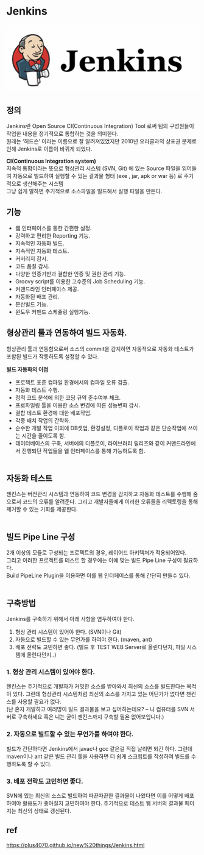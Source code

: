 # Jenkins


![](/resource/img/etc/jenkins.png)

## 정의
Jenkins란 Open Source CI(Continuous Integration) Tool 로써 팀의 구성원들이 작업한 내용을 정기적으로 통합하는 것을 의미한다.<br>
 원래는 ‘허드슨’ 이라는 이름으로 잘 알려져있었지만 2010년 오라클과의 상표권 문제로 인해 Jenkins로 이름이 바뀌게 되었다.

**CI(Continuous Integration system)**<br>
지속적 통합이라는 뜻으로 형상관리 시스템 (SVN, Git) 에 있는 Source 파일을 읽어들여 자동으로 빌드하여 실행할 수 있는 결과물 형태 (exe , jar, apk or war 등) 로 주기적으로 생산해주는 시스템<br>
그냥 쉽게 말하면 주기적으로 소스파일을 빌드해서 실행 파일을 만든다.




## 기능
- 웹 인터페이스를 통한 간편한 설정.
- 강력하고 편리한 Reporting 기능.
- 지속적인 자동화 빌드.
- 지속적인 자동화 테스트.
- 커버리지 감시.
- 코드 품질 감시.
- 다양한 인증기반과 결합한 인증 및 권한 관리 기능.
- Groovy script를 이용한 고수준의 Job Scheduling 기능.
- 커맨드라인 인터페이스 제공.
- 자동화된 배포 관리.
- 분산빌드 기능.
- 윈도우 커맨드 스케쥴링 실행기능.


## 형상관리 툴과 연동하여 빌드 자동화.
형상관리 툴과 연동함으로써 소스의 commit을 감지하면 자동적으로 자동화 테스트가 포함된 빌드가 작동하도록 설정할 수 있다.

**빌드 자동화의 이점**<br>
- 프로젝트 표준 컴파일 환경에서의 컴파일 오류 검출.
- 자동화 테스트 수행.
- 정적 코드 분석에 의한 코딩 규약 준수여부 체크.
- 프로파일링 툴을 이용한 소스 변경에 따른 성능변화 감시.
- 결합 테스트 환경에 대한 배포작업.
- 각종 배치 작업의 간략화.
- 순수한 개발 작업 이외에 DB셋업, 환경설정, 디플로이 작업과 같은 단순작업에 쓰이는 시간을 줄이도록 함.
- 데이터베이스의 구축, 서버에의 디플로이, 라이브러리 릴리즈와 같이 커맨드라인에서 진행되던 작업들을 웹 인터페이스를 통해 가능하도록 함.
<br><br>


## 자동화 테스트
젠킨스는 버전관리 시스템과 연동하여 코드 변경을 감지하고 자동화 테스트를 수행해 줌으로서 코드의 오류를 알려준다.
그리고 개발자들에게 이러한 오류들을 리펙토링을 통해 제거할 수 있는 기회를 제공한다.
<br><br>

## 빌드 Pipe Line 구성
2개 이상의 모듈로 구성되는 프로젝트의 경우, 레이어드 아키텍쳐가 적용되어있다.<br>
그리고 이러한 프로젝트를 테스트 할 경우에는 이에 맞는 빌드 Pipe Line 구성이 필요하다.<br>
Build PipeLine Plugin을 이용하면 이를 웹 인터페이스를 통해 간단히 만들수 있다.
<br><br>

## 구축방법 
Jenkins를 구축하기 위해서 아래 사항을 염두하여야 한다.
1. 형상 관리 시스템이 있어야 한다. (SVN이나 Git)
2. 자동으로 빌드할 수 있는 무언가를 하여야 한다. (maven, ant)
3. 배포 전략도 고민하면 좋다. (빌드 후 TEST WEB Server로 올린다던지, 파일 시스템에 올린다던지..)

### 1. 형상 관리 시스템이 있어야 한다.

젠킨스는 주기적으로 개발자가 커밋한 소스를 받아와서 최신의 소스를 빌드한다는 목적이 있다.
그런데 형상관리 시스템처럼 최신의 소스를 가지고 있는 어딘가가 없다면 젠킨스를 사용할 필요가 없다.<br>
(난 혼자 개발하고 여러명이 빌드 결과물을 보고 싶어하는데요? – 니 컴퓨터를 SVN 서버로 구축하세요 혹은 니는 굳이 젠킨스까지 구축할 필욘 없어보입니다.)

### 2. 자동으로 빌드할 수 있는 무언가를 하여야 한다.

빌드가 간단하다면 Jenkins에서 javac나 gcc 같은걸 직접 날리면 되긴 하다.
그런데 maven이나 ant 같은 빌드 관리 툴을 사용하면 더 쉽게 스크립트를 작성하여 빌드를 수행하도록 할 수 있다.<br>

### 3. 배포 전략도 고민하면 좋다.

SVN에 있는 최신의 소스로 빌드하여 따끈따끈한 결과물이 나왔다면 이를 어떻게 배포하여야 활용도가 좋아질지 고민하여야 한다. 주기적으로 테스트 웹 서버의 결과물 페이지는 최신의 상태로 갱신된다.




## ref
https://plus4070.github.io/new%20things/Jenkins.html